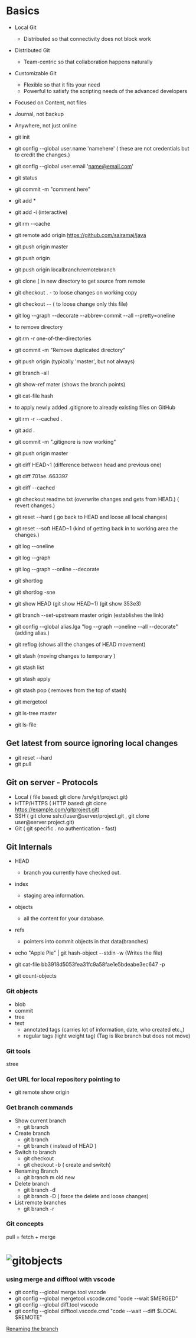 # Basics
* Local Git
  * Distributed so that connectivity does not block work
* Distributed Git
  * Team-centric so that collaboration happens naturally
* Customizable Git
  * Flexible so that it fits your need
  * Powerful to satisfy the scripting needs of the advanced developers
* Focused on Content, not files
* Journal, not backup 
* Anywhere, not just online
 
  
* git init
* git config --global user.name 'namehere' ( these are not credentials but to credit the changes.)
* git config --global user.email 'name@email.com' 
* git status
* git commit -m "comment here"
* git add *
* git add -i  (interactive)
* git rm --cache <filename>
* git remote add origin https://github.com/sairamaj/java
* git push origin master
* git push origin <localbranchname>
* git push origin localbranch:remotebranch
* git clone <url> ( in new directory to get source from remote
* git checkout .   - to loose changes on working copy
* git checkout -- <filename> ( to loose change only this file)
* git log --graph --decorate --abbrev-commit --all --pretty=oneline
* to remove directory
 *	git rm -r one-of-the-directories
 *	git commit -m "Remove duplicated directory"
 *	git push origin <your-git-branch> (typically 'master', but not always)
* git branch -all
* git show-ref mater (shows the branch points)
* git cat-file hash


* to apply newly added .gitignore to already existing files on GitHub
*	git rm -r --cached .
*	git add .
*	git commit -m ".gitignore is now working" 
*	git push origin master
*  git diff HEAD~1  (difference between head and previous one)
*  git diff 701ae..663397
*  git diff --cached
*  git checkout readme.txt (overwrite changes and gets from HEAD.) ( revert changes.)
*  git reset --hard ( go back to HEAD and loose all local changes)
*  git reset --soft HEAD~1  (kind of getting back in to working area the changes.)
*  git log --oneline
*  git log --graph
*  git log --graph --online --decorate
*  git shortlog  
*  git shortlog -sne
*  git show HEAD    (git show HEAD~1) (git show 353e3)
*  git branch --set-upstream master origin (establishes the link)
*  git config --global alias.lga "log --graph --oneline --all --decorate"  (adding alias.)
*  git reflog  (shows all the changes of HEAD movement)
*  git stash (moving changes to temporary )
*  git stash list
*  git stash apply
*  git stash pop  ( removes from the top of stash)
*  git mergetool
*  git ls-tree master
*  git ls-file

## Get latest from source ignoring local changes
* git reset --hard
* git pull
  

## Git on server - Protocols
* Local ( file based: git clone /srv/git/project.git)
* HTTP/HTTPS ( HTTP based:  git clone https://example.com/gitproject.git)
* SSH ( git clone ssh://user@server/project.git  ,  git clone user@server:project.git)
* Git ( git specific . no authentication - fast)


## Git Internals
* HEAD
  * branch you currently have checked out.
* index
  * staging area information.
* objects
  * all the content for your database.
* refs
  * pointers into commit objects in that data(branches)

* echo "Apple Pie" | git hash-object --stdin -w  (Writes the file)
* git cat-file bb3918d5053fea31fc9a58fae1e5bdeabe3ec647 -p
* git count-objects 
### Git objects
* blob
* commit
* tree
* text
  * annotated tags (carries lot of information, date, who created etc.,)
  * regular tags (light weight tag)
(Tag is like branch but does not move)
### Git tools
stree
### Get URL for local repository pointing to
* git remote show origin

### Get branch commands
* Show current branch
  * git branch
* Create branch
  * git branch <name of the branch>
  * git branch <sha of commit>  ( instead of HEAD )
* Switch to branch
  * git checkout <name of the branch>
  * git checkout -b <name>  ( create and switch)
* Renaming Branch  
  * git branch m old new
* Delete branch
  * git branch -d <name>
  * git branch -D <name> ( force the delete and loose changes)
* List remote branches
  * git branch -r

### Git concepts
pull = fetch + merge

# ![gitobjects](https://github.com/sairamaj/developer/blob/master/images/gitobjects.png)

### using merge and difftool with vscode
* git config --global merge.tool vscode
* git config --global mergetool.vscode.cmd "code --wait $MERGED"
* git config --global diff.tool vscode
* git config --global difftool.vscode.cmd "code --wait --diff $LOCAL $REMOTE"

[Renaming the branch](https://multiplestates.wordpress.com/2015/02/05/rename-a-local-and-remote-branch-in-git/)